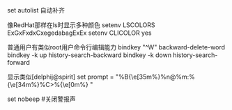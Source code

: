 set autolist 自动补齐


像RedHat那样在ls时显示多种颜色
setenv LSCOLORS ExGxFxdxCxegedabagExEx
setenv CLICOLOR yes


普通用户有类似root用户命令行编辑能力
bindkey "^W" backward-delete-word
bindkey -k up history-search-backward
bindkey -k down history-search-forward

显示类似[delphij@spirit]
set prompt = "%B{\e[35m%}%n@%m:%{\e[34m%}%C>%{\e[0m%} "

set nobeep #关闭警报声